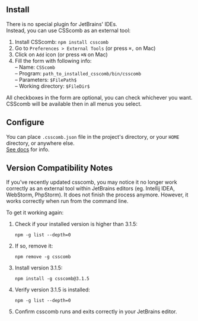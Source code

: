 ## Install

There is no special plugin for JetBrains' IDEs.    
Instead, you can use CSScomb as an external tool:

1. Install CSScomb: `npm install csscomb`
1. Go to  `Preferences > External Tools` (or press `⌘,` on Mac)
1. Click on `Add` icon (or press `⌘N` on Mac)
1. Fill the form with following info:    
   – Name: `CSScomb`    
   – Program: `path_to_installed_csscomb/bin/csscomb`    
   – Parameters: `$FilePath$`    
   – Working directory: `$FileDir$`

All checkboxes in the form are optional, you can check whichever you want.    
CSScomb will be available then in all menus you select.

## Configure

You can place `.csscomb.json` file in the project's directory, or your `HOME`
directory, or anywhere else.    
[See
docs](https://github.com/csscomb/csscomb.js/blob/master/doc/configuration.md#where-to-put-config) for info.

## Version Compatibility Notes

If you've recently updated csscomb, you may notice it no longer work correctly as an external tool within JetBrains editors (eg. Intellij IDEA, WebStorm, PhpStorm). It does not finish the process anymore. However, it works correctly when run from the command line.

To get it working again:
1. Check if your installed version is higher than 3.1.5:

   ```npm -g list --depth=0```

2. If so, remove it:

   ```npm remove -g csscomb```

3. Install version 3.1.5:

   ```npm install -g csscomb@3.1.5```

4. Verify version 3.1.5 is installed:

   ```npm -g list --depth=0```
   
5. Confirm csscomb runs and exits correctly in your JetBrains editor.
